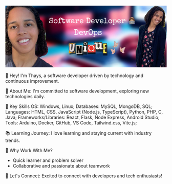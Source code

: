 ![Project Image](./images/Thays.png)

👋 Hey! I'm Thays, a software developer driven by technology and continuous improvement.

🚀 About Me:
I'm committed to software development, exploring new technologies daily.

🌱 Key Skills
OS: Windows, Linux; 
Databases: MySQL, MongoDB, SQL; 
Languages: HTML, CSS, JavaScript (Node.js, TypeScript), Python, PHP, C, Java;
Frameworks/Libraries: React, Flask, Node Express, Android Studio;
Tools: Arduino, Docker, GitHub, VS Code, Tailwind.css, Vite.js;

📚 Learning Journey:
I love learning and staying current with industry trends.

🌟 Why Work With Me?
 - Quick learner and problem solver
 - Collaborative and passionate about teamwork

🤝 Let's Connect:
Excited to connect with developers and tech enthusiasts!
